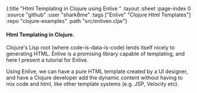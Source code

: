 {:title "Html Templating in Clojure using Enlive "
 :layout :sheet
 :page-index 0
 :source "github"
 :user "shark8me"
 :tags ["Enlive" "Clojure Html Templates"]
 :repo "clojure-examples"
 :path "src/enliven.cljw"}


#### Html Templating in Clojure.

Clojure's Lisp root (where code-is-data-is-code) lends itself nicely to generating HTML. Enlive is a promising library capable of templating, and here I present a tutorial for Enlive.

Using Enlive, we can have a pure HTML template created by a UI designer, and have a Clojure developer add the dynamic content without having to mix code and html, like other template systems (e.g. JSP, Velocity etc).




